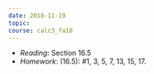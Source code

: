 ```yaml
---
date: 2018-11-19
topic: 
course: calc3_fa18
---
```



- *Reading*: Section 16.5
- *Homework*: (16.5): #1, 3, 5, 7, 13, 15, 17.

